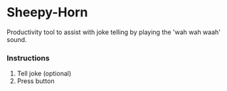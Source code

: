 

# Sheepy-Horn

Productivity tool to assist with joke telling by playing the 'wah wah waah' sound.



### Instructions

1.  Tell joke (optional)
2.  Press button


